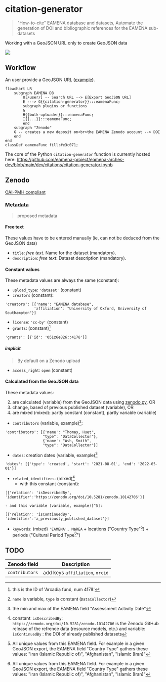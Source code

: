 # citation-generator
> "How-to-cite" EAMENA database and datasets, Automate the generation of DOI and bibliographic references for the EAMENA sub-datasets 

Working with a GeoJSON URL only to create GeoJSON data
  
![](https://raw.githubusercontent.com/eamena-project/eamena-arches-dev/main/www/geojson-export.png)
  

## Workflow

An user provide a GeoJSON URL ([example](https://github.com/eamena-project/eamena-arches-dev/tree/main/projects/sistan#dataset)).

```mermaid
flowchart LR
	subgraph EAMENA DB
		U[/user/] -- Search URL --> E[Export GeoJSON URL]
		E ---> G{{citation-generator}}:::eamenaFunc;
		subgraph plugins or functions
		G
		H{{bulk-uploader}}:::eamenaFunc;
		I{{...}}:::eamenaFunc;
		end
	subgraph "Zenodo"
	G -- creates a new deposit on<br>the EAMENA Zenodo account --> DOI
	end
end
classDef eamenaFunc fill:#e3c071;
```

The core of the Python `citation-generator` function is currently hosted here: https://github.com/eamena-project/eamena-arches-dev/blob/main/dev/citations/citation-generator.ipynb

## Zenodo

[OAI-PMH compliant](https://developers.zenodo.org/#oai-pmh)

### Metadata
> proposed metadata

#### Free text

These values have to be entered manually (ie, can not be deduced from the GeoJSON data)

* `title`: *free text*. Name for the dataset (mandatory).
* `description`: *free text*. Dataset description (mandatory).

#### Constant values

These metadata values are always the same (constant):

* `upload_type`: `'dataset'` (constant)
* `creators` (constant):
 ```
'creators': [{'name': "EAMENA database",
			  'affiliation': "University of Oxford, University of Southampton"}]
```
* `license`: `'cc-by'` (constant)
* `grants`: (constant)[^4]
```
'grants': [{'id': '051z6e826::4178'}]
```

##### implicit
> By default on a Zenodo upload

* `access_right`: `open` (constant)


#### Calculated from the GeoJSON data

These metadata values:

2. are calculated (variable) from the GeoJSON data using [zenodo.py](https://github.com/eamena-project/eamena-functions/blob/main/zenodo/zenodo.py), OR 
3. change, based of previous published dataset (variable), OR
4. are mixed (mixed): partly constant (constant), partly variable (variable) 

* `contributors` (variable, example)[^6]:
 ```
'contributors': [{'name': "Thomas, Huet",
				  "type": "DataCollector"},
				  {'name': "Ash, Smith",
			  	  "type": "DataCollector"}]
```
* `dates`: creation dates (variable, example)[^2]
```
'dates': [{'type': 'created', 'start': '2021-08-01', 'end': '2022-05-01'}]
```
* `related_identifiers`:  (mixed)[^3]
	- with this constant (constant):
```
[{'relation': 'isDescribedBy', 'identifier':'https://zenodo.org/doi/10.5281/zenodo.10142706'}] 
```
	- and this variable (variable, example)[^5]:

```
[{'relation': 'isContinuedBy', 'identifier':'a_previously_published_dataset'}] 
```
* `keywords`: (mixed)
`'EAMENA', MaREA` + locations ("Country Type"[^1]) + periods ("Cultural Period Type[^1]")


## TODO


| Zenodo field | Description |
|------|-------------|
| `contributors` | add keys `affiliation`, `orcid` |


[^2]: the min and max of the EAMENA field "Assessment Activity Date"
[^1]: All unique values from this EAMENA field. For example in a given GeoJSON export, the EAMENA field "Country Type" gathers these values: "Iran (Islamic Republic of)", "Afghanistan", "Islamic (Iran)"
[^3]: constant: `isDescribedBy`: `https://zenodo.org/doi/10.5281/zenodo.10142706` is the Zenodo GitHub release of the refrence data (resource models, etc.) and variable: `isContinuedBy` : the DOI of already published datasets
[^4]: this is the ID of 'Arcadia fund, num 4178'
[^5]: assuming that all dataset will be stored on Zenodo, we can use the Zenodo API to collect DOI of already published datasets
[^6]: `name` is variable, `type` is constant (`DataCollector`)